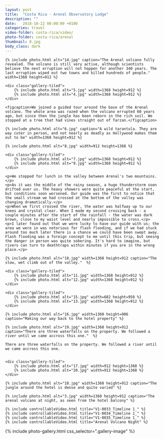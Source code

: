```yaml
---
layout: post
title:  "Costa Rica - Arenal Observatory Lodge"
description: ""
date:   2018-10-22 00:00:00 +0100
categories: travel
video-folder: costa-rica/video/
photo-folder: costa-rica/arenal
thumbnail: 8.jpg
body_class: dark
---
```


<div class="gallery" itemscope itemtype="http://schema.org/ImageGallery">

    {% include photo.html alt="14.jpg" caption="The Arenal volcano fully revealed. The volcano is still very active, although scientists believe the next erruption will not happen for another 340 years. The last erruption wiped out two towns and killed hundreds of people." width=1368 height=912 %}

    <div class="gallery-tiled">
        {% include photo.html alt="5.jpg" width=1368 height=912 %}
        {% include photo.html alt="4.jpg" width=1368 height=912 %}
    </div>

    <figcaption>We joined a guided tour around the base of the Arenal volcano. The whole area was razed when the volcano errupted 60 years ago, but since then the jungle has been reborn in the rich soil. We stopped at a tree that had vines straight out of Tarzan.</figcaption>

    {% include photo.html alt="6.jpg" caption="A wild tarantula. They are way cuter in person, and not nearly as deadly as Hollywood makes them out to be" width=1368 height=912 %}

    {% include photo.html alt="8.jpg" width=912 height=1368 %}

    <div class="gallery-tiled">
        {% include photo.html alt="7.jpg" width=1368 height=912 %}
        {% include photo.html alt="9.jpg" width=1368 height=912 %}
    </div>

    <p>We stopped for lunch in the valley between Arenal's two mountains.</p>
    <p>As it was the middle of the rainy season, a huge thunderstorm soon drifted over us. The heavy showers were quite peaceful at the start, but conditions soon worsened. Our guide was the first to notice that the small stream we had crossed at the bottom of the valley was changing dramatically.</p>
    <p>When we first crossed the river, the water was halfway up to our knees and crystal clear. When I made my second crossing back - a couple minutes after the start of the rainfall - the water was dark brown, close to my waist level and nearly impossible to cross.</p>
    <p>I later found out that we were lucky to have our guide with us; the area we were in was notorious for flash flooding, and if we had stuck around too much later there is a chance we could have been swept away. Flash flooding was a foreign concept to me until this trip, but seeing the danger in person was quite sobering. It's hard to imagine, but rivers can turn to deathtraps within minutes if you are in the wrong place.</p>

    {% include photo.html alt="10.jpg" width=1368 height=912 caption="The slow, wet climb out of the valley."  %}

    <div class="gallery-tiled">
        {% include photo.html alt="11.jpg" width=1368 height=912 %}
        {% include photo.html alt="12.jpg" width=1368 height=912 %}
    </div>

    <div class="gallery-tiled">
        {% include photo.html alt="15.jpg" width=682 height=958 %}
        {% include photo.html alt="13.jpg" width=1368 height=912 %}
    </div>

    {% include photo.html alt="16.jpg" width=1360 height=906 caption="Making our way back to the hotel property" %}

    {% include photo.html alt="19.jpg" width=1368 height=912 caption="There are three waterfalls on the property. We followed a river until we came accross this one."  %}

    There are three waterfalls on the property. We followed a river until we came accross this one.


    <div class="gallery-tiled">
        {% include photo.html alt="17.jpg" width=912 height=1368 %}
        {% include photo.html alt="20.jpg" width=912 height=1368 %}
    </div>

    {% include photo.html alt="18.jpg" width=1368 height=912 caption="The jungle around the hotel is dense and quite varied" %}

    {% include photo.html alt="3.jpg" width=1368 height=912 caption="The arenal volcano at night, as seen from the hotel balcony" %}

    {% include controllableVideo.html title="V1-0033_Timeline 1_" %}
    {% include controllableVideo.html title="V1-0034_Timeline 1_" %}
    {% include controllableVideo.html title="V1-0035_Timeline 1_" %}
    {% include controllableVideo.html title="Arenal Volcano Night" %}
</div>

{% include photo-gallery.html css_selector=".gallery-image" %}
